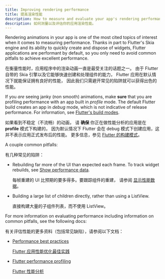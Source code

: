 ```yaml
---
title: Improving rendering performance
title: 提高渲染性能
description: How to measure and evaluate your app's rendering performance.
description: 如何测量以及评估你的应用渲染性能。
---
```


Rendering animations in your app is one of the most cited
topics of interest when it comes to measuring performance.
Thanks in part to Flutter's Skia engine and its ability
to quickly create and dispose of widgets,
Flutter applications are performant by default,
so you only need to avoid common pitfalls to achieve
excellent performance.

在衡量性能时，应用程序中的渲染动画一直是最受关注的话题之一。
由于 Flutter 自带的 Skia 引擎以及它能够快速创建和处理组件的能力，
Flutter 应用在默认情况下就能保证拥有良好的性能，
因此我们只需避开常见的陷阱就可以获得出色的性能。

If you _are_ seeing janky (non smooth) animations, make
**sure** that you are profiling performance with an
app built in _profile_ mode.
The default Flutter build creates an app in _debug_ mode,
which is not indicative of release performance.
For information,
see [Flutter's build modes][].

如果看到不稳定（不流畅）的动画，
请 **确保** 你正在做性能分析的应用是在 **profile** 模式下构建的，
因为默认情况下 Flutter 会在 debug 模式下创建应用，这并不表示应用正式发布后的性能。
更多信息，参见 [Flutter 的构建模式][Flutter's build modes]。

A couple common pitfalls:

有几种常见的陷阱：

* Rebuilding far more of the UI than expected each frame.
  To track widget rebuilds, see [Show performance data][].
  
  每帧重建的 UI 比预期的要多得多。要跟踪组件的重建，
  请参阅 [显示性能数据][Show performance data]。
  
* Building a large list of children directly, rather than
  using a ListView.
  
  直接构建大量的子组件列表，而不使用 ListView。

For more information on evaluating performance
including information on common pitfalls,
see the following docs:

有关评估性能的更多资料（包括常见缺陷），请参阅以下文档：

* [Performance best practices][]

  [Flutter 应用性能优化最佳实践][Performance best practices]

* [Flutter performance profiling][]

  [Flutter 性能分析][Flutter performance profiling]

[Flutter's build modes]: /docs/testing/build-modes
[Flutter performance profiling]: /docs/perf/rendering/ui-performance
[Performance best practices]: /docs/perf/rendering/best-practices
[Show performance data]: /docs/development/tools/android-studio#show-performance-data

